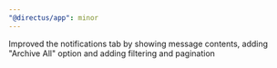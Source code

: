 ```yaml
---
"@directus/app": minor
---
```


Improved the notifications tab by showing message contents, adding "Archive All" option and adding filtering and pagination
